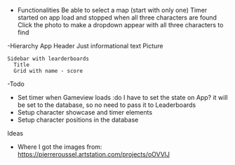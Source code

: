 - Functionalities
  Be able to select a map (start with only one)
  Timer started on app load and stopped when all three characters are found
  Click the photo to make a dropdown appear with all three characters to find

-Hierarchy
  App
    Header
      Just informational text
    Picture

    Sidebar with learderboards
      Title
      Grid with name - score
-Todo
<!-- - Layout a basic UI with only one component -->
<!-- - Setup router -->
<!-- - Create components -->
<!-- - Establish connection with Firebase -->
<!-- - Pass in image as a prop to Gameview -->
- Set timer when Gameview loads
  :do I have to set the state on App? it will be set to the database, so no need to pass it to Leaderboards
- Setup character showcase and timer elements
- Setup character positions in the database

Ideas
- Where I got the images from:
https://pierreroussel.artstation.com/projects/oOVVlJ